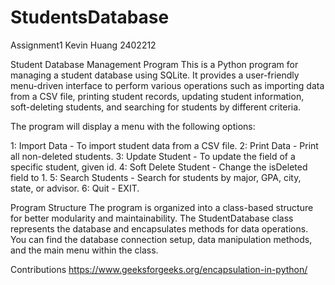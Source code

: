 # StudentsDatabase
Assignment1
Kevin Huang
2402212


Student Database Management Program
This is a Python program for managing a student database using SQLite. It provides a user-friendly menu-driven interface to perform various operations such as importing data from a CSV file, printing student records, updating student information, soft-deleting students, and searching for students by different criteria.

The program will display a menu with the following options:

1: Import Data - To import student data from a CSV file.
2: Print Data - Print all non-deleted students.
3: Update Student - To update the field of a specific student, given id.
4: Soft Delete Student - Change the isDeleted field to 1.
5: Search Students - Search for students by major, GPA, city, state, or advisor.
6: Quit - EXIT.

Program Structure
The program is organized into a class-based structure for better modularity and maintainability. The StudentDatabase class represents the database and encapsulates methods for data operations. You can find the database connection setup, data manipulation methods, and the main menu within the class.

Contributions
https://www.geeksforgeeks.org/encapsulation-in-python/ 
